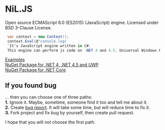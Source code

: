 
NiL.JS
======
    
Open source ECMAScript 6.0 (ES2015) (JavaScript) engine.
Licensed under BSD 3-Clause License.

```C#
 var context = new Context(); 
 context.Eval(@"console.log( 
 `It's JavaScript engine written in C#. 
 This engine can perform js code on .NET 4 and 4.5, Universal Windows Platform and .NET Core`)"); 
 ```

[Examples](https://github.com/nilproject/NiL.JS/tree/version-2.3/Examples)  
[NuGet Package for .NET 4, .NET 4.5 and UWP](https://www.nuget.org/packages/NiL.JS)  
[NuGet Package for .NET Core](https://www.nuget.org/packages/NiL.JS.NetCore/)  

## If you found bug

... then you can choose one of three paths:  
  **1.** Ignore it. Maybe, sometime, someone find it too and tell me about it.  
  **2.** Create [bug report](https://github.com/nilproject/NiL.JS/issues). It will take some time, but will reduce time to fix it.  
  **3.** Fork project and fix bug by yourself, then create pull request.  

I hope that you will not choose the first path.
